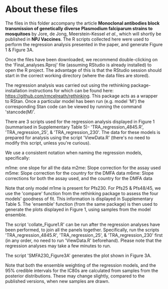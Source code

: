 # About these files

The files in this folder accompany the article **Monoclonal antibodies block transmission of genetically diverse Plasmodium falciparum strains to mosquitoes** by Jore, de Jong, Meerstein-Kessel *et al.*, which will shortly be published in **NPJ Vaccines**. The R scripts collected here were used to perform the regression analysis presented in the paper, and generate Figure 1 & Figure 3A. 

Once the files have been downloaded, we recommend double-clicking on the 'Final_analyses.Rproj' file (assuming RStudio is already installed) to open the R project. The advantage of this is that the RStudio session should start in the correct working directory (where the data files are stored). 

The regression analysis was carried out using the rethinking package- installation instructions for which can be found here: https://github.com/rmcelreath/rethinking. This package acts as a wrapper to RStan. Once a particular model has been run (e.g. model 'M') the corresponding Stan code can be viewed by running the command 'stancode(M)'.

There are 3 scripts used for the regression analysis displayed in Figure 1 (summarised in Supplementary Table 5)- 'TRA_regression_4845.R', 'TRA_regression_25', & 'TRA_regression_230'. The data for these models is prepared for analysis using the script 'ViewData.R' (there's no need to modify this script, unless you're curious). 

We use a consistent notation when naming the regression models, specifically: 

m1me: one slope for all the data
m2me: Slope correction for the assay used
m5me: Slope correction for the country for the DMFA data
m6me: Slope corrections for both the assay used, and the country for the DMFA data

Note that only model m1me is present for Pfs230. For Pfs25 & Pfs48/45, we use the 'compare' function from the rethinking package to assess the four models' goodness of fit. This information is displayed in Supplementary Table 5. The 'ensemble' function (from the same package) is then used to generate the plots displayed in Figure 1, using samples from the model ensemble.

The script 'collate_Figure1.R' can be run after the regression analyses have been performed, to join all the panels together. Specifically, run the scripts 'TRA_regression_4845.R', 'TRA_regression_25', & 'TRA_regression_230' first (in any order, no need to run 'ViewData.R' beforehand). Please note that the regression analyses may take a few minutes to run.

The script 'SMFA230_Figure3A' generates the plot shown in Figure 3A.

Note that both the ensemble weighting of the regression models, and the 95% credible intervals for the IC80s are calculated from samples from the posterior distributions. These may change slightly, compared to the published versions, when new samples are drawn.
